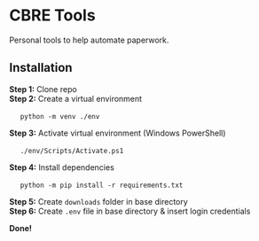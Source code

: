 # CBRE Tools

Personal tools to help automate paperwork.

## Installation

**Step 1:** Clone repo\
**Step 2:** Create a virtual environment

&nbsp;&nbsp;&nbsp;&nbsp;
`python -m venv ./env`

**Step 3:** Activate virtual environment (Windows PowerShell)

&nbsp;&nbsp;&nbsp;&nbsp;
`./env/Scripts/Activate.ps1`

**Step 4:** Install dependencies

&nbsp;&nbsp;&nbsp;&nbsp;
`python -m pip install -r requirements.txt`

**Step 5:** Create `downloads` folder in base directory\
**Step 6:** Create `.env` file in base directory &amp; insert login credentials

**Done!**
